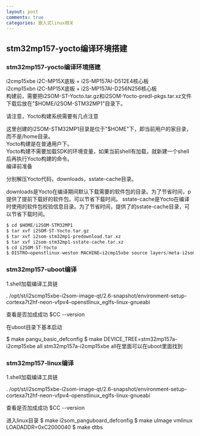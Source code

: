 ```yaml
---
layout: post
comments: true
categories: 嵌入式linux相关
---
```

## stm32mp157-yocto编译环境搭建

### stm32mp157-yocto编译环境搭建

i2cmp15xbe	i2C-MP15X底板 + i2S-MP157AI-D512E4核心板<br>
i2cmp15xbn	i2C-MP15X底板 + i2S-MP157AI-D256N256核心板<br>
构建前，需要把i2SOM-ST-Yocto.tar.gz和i2SOM-Yocto-predl-pkgs.tar.xz文件下载后放在"$HOME/i2SOM-STM32MP1"目录下。<br>

请注意，Yocto构建系统需要有几点注意<br>

这里创建的i2SOM-STM32MP1目录是位于"$HOME"下，即当前用户的家目录，而不是/home目录。<br>
Yocto构建是在普通用户下。<br>
Yocto构建不需要加载SDK的环境变量，如果当前shell有加载，就新建一个shell后再执行Yocto构建的命令。<br>
编译前准备<br>

分别解压Yocto代码，downloads，sstate-cache目录。<br>

downloads是Yocto在编译期间默认下载需要的软件包的目录。为了节省时间，p提供了提前下载好的软件包，可以节省下载时间。
sstate-cache是Yocto在编译时使用的软件包校验信息目录。为了节省时间，提供了的sstate-cache目录，可以节省下载时间。
```c
$ cd $HOME/i2SOM-STM32MP1
$ tar xvf i2SOM-ST-Yocto.tar.gz
$ tar xvf i2som-stm32mp1-predownload.tar.xz
$ tar xvf i2som-stm32mp1-sstate-cache.tar.xz
$ cd i2SOM-ST-Yocto
$ DISTRO=openstlinux-weston MACHINE=i2cmp15xbe source layers/meta-i2som-styocto/scripts/envsetup.s
```


### stm32mp157-uboot编译

1.shell加载编译工具链 

 . /opt/st/i2scmp15xbe-i2som-image-qt/2.6-snapshot/environment-setup-cortexa7t2hf-neon-vfpv4-openstlinux_eglfs-linux-gnueabi

查看是否加成成功
$CC --version

在uboot目录下基本启动

$ make pangu_basic_defconfig
$ make DEVICE_TREE=stm32mp157a-i2cmp15xbe all
   stm32mp157a-i2cmp15xbe all在里面可以在uboot里面找到


### stm32mp157-linux编译

1.shell加载编译工具链 

 . /opt/st/i2scmp15xbe-i2som-image-qt/2.6-snapshot/environment-setup-cortexa7t2hf-neon-vfpv4-openstlinux_eglfs-linux-gnueabi

查看是否加成成功
$CC --version

进入linux目录
$ make i2som_panguboard_defconfig
$ make uImage vmlinux LOADADDR=0xC2000040
$ make dtbs




